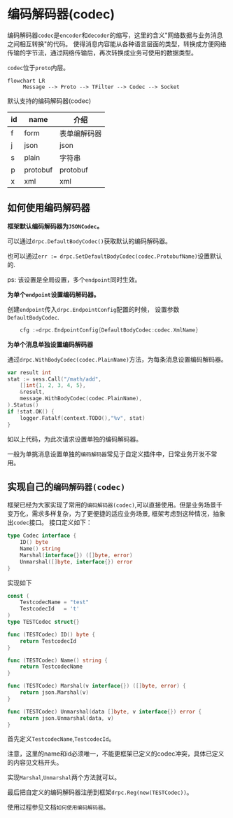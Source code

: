 # 编码解码器(codec)

编码解码器`codec`是`encoder`和`decoder`的缩写，这里的含义"网络数据与业务消息之间相互转换"的代码。
使得消息内容能从各种语言层面的类型，转换成方便网络传输的字节流，通过网络传输后，再次转换成业务可使用的数据类型。

`codec`位于`proto`内层。

```mermaid
flowchart LR
     Message --> Proto --> TFilter --> Codec --> Socket
```

默认支持的编码解码器(codec)

| id  | name | 介绍     |
|-----|------|--------|
| f   |  form    | 表单编解码器 |
| j   |  json    | json   |
| s   |  plain    | 字符串    |
| p   |  protobuf    | protobuf    |
| x   |  xml    | xml    |



## 如何使用编码解码器

**框架默认编码解码器为`JSONCodec`。**

  可以通过`drpc.DefaultBodyCodec()`获取默认的编码解码器。

  也可以通过`err := drpc.SetDefaultBodyCodec(codec.ProtobufName)`设置默认的.

  ps: 该设置是全局设置，多个`endpoint`同时生效。

**为单个`endpoint`设置编码解码器。**

创建`endpoint`传入`drpc.EndpointConfig`配置的时候， 设置参数`DefaultBodyCodec`.

```go
    cfg :=drpc.EndpointConfig{DefaultBodyCodec:codec.XmlName}
```

**为单个消息单独设置编码解码器**

通过`drpc.WithBodyCodec(codec.PlainName)`方法，为每条消息设置编码解码器。

```go
var result int
stat := sess.Call("/math/add",
    []int{1, 2, 3, 4, 5},
    &result,
    message.WithBodyCodec(codec.PlainName),
).Status()
if !stat.OK() {
    logger.Fatalf(context.TODO(),"%v", stat)
}
```
如以上代码，为此次请求设置单独的编码解码器。

一般为单挑消息设置单独的`编码解码器`常见于自定义插件中，日常业务开发不常用。

## 实现自己的`编码解码器(codec)`

框架已经为大家实现了常用的`编码解码器(codec)`,可以直接使用。但是业务场景千变万化，需求多样复杂，为了更便捷的适应业务场景,
框架考虑到这种情况，抽象出`codec`接口。
接口定义如下：
```go
type Codec interface {
	ID() byte
	Name() string
	Marshal(interface{}) ([]byte, error)
	Unmarshal([]byte, interface{}) error
}
```

实现如下

```go
const (
    TestcodecName = "test"
    TestcodecId   = 't'
)
type TESTCodec struct{}

func (TESTCodec) ID() byte {
    return TestcodecId
}

func (TESTCodec) Name() string {
    return TestcodecName
}

func (TESTCodec) Marshal(v interface{}) ([]byte, error) {
    return json.Marshal(v)
}

func (TESTCodec) Unmarshal(data []byte, v interface{}) error {
    return json.Unmarshal(data, v)
}
```

首先定义`TestcodecName`,`TestcodecId`。

注意，这里的name和id必须唯一，不能更框架已定义的codec冲突，具体已定义的内容见文档开头。

实现`Marshal`,`Unmarshal`两个方法就可以。

最后把自定义的编码解码器注册到框架`drpc.Reg(new(TESTCodec))`。

使用过程参见文档`如何使用编码解码器`。



